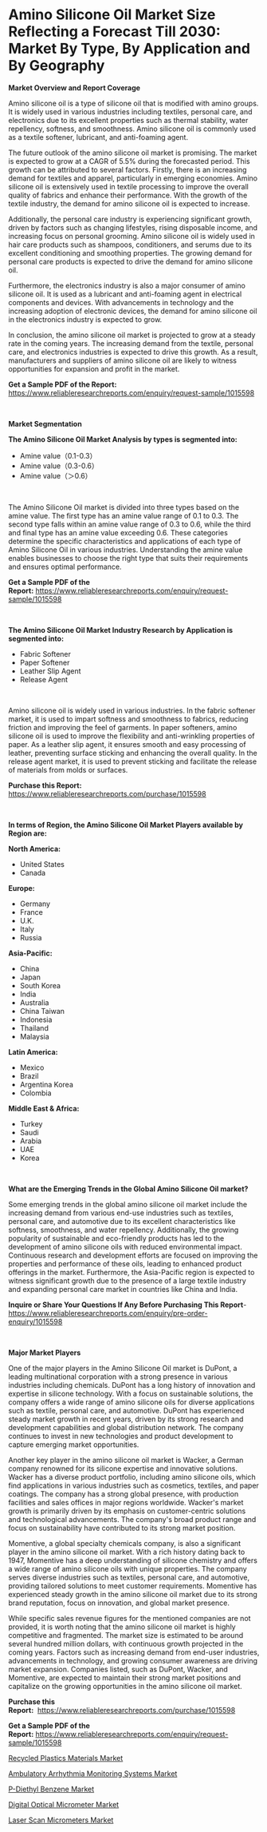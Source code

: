 <p><h1>Amino Silicone Oil Market Size Reflecting a Forecast Till 2030: Market By Type, By Application and By Geography</h1></p><p><strong>Market Overview and Report Coverage</strong></p>
<p><p>Amino silicone oil is a type of silicone oil that is modified with amino groups. It is widely used in various industries including textiles, personal care, and electronics due to its excellent properties such as thermal stability, water repellency, softness, and smoothness. Amino silicone oil is commonly used as a textile softener, lubricant, and anti-foaming agent.</p><p>The future outlook of the amino silicone oil market is promising. The market is expected to grow at a CAGR of 5.5% during the forecasted period. This growth can be attributed to several factors. Firstly, there is an increasing demand for textiles and apparel, particularly in emerging economies. Amino silicone oil is extensively used in textile processing to improve the overall quality of fabrics and enhance their performance. With the growth of the textile industry, the demand for amino silicone oil is expected to increase.</p><p>Additionally, the personal care industry is experiencing significant growth, driven by factors such as changing lifestyles, rising disposable income, and increasing focus on personal grooming. Amino silicone oil is widely used in hair care products such as shampoos, conditioners, and serums due to its excellent conditioning and smoothing properties. The growing demand for personal care products is expected to drive the demand for amino silicone oil.</p><p>Furthermore, the electronics industry is also a major consumer of amino silicone oil. It is used as a lubricant and anti-foaming agent in electrical components and devices. With advancements in technology and the increasing adoption of electronic devices, the demand for amino silicone oil in the electronics industry is expected to grow.</p><p>In conclusion, the amino silicone oil market is projected to grow at a steady rate in the coming years. The increasing demand from the textile, personal care, and electronics industries is expected to drive this growth. As a result, manufacturers and suppliers of amino silicone oil are likely to witness opportunities for expansion and profit in the market.</p></p>
<p><strong>Get a Sample PDF of the Report:</strong> <a href="https://www.reliableresearchreports.com/enquiry/request-sample/1015598">https://www.reliableresearchreports.com/enquiry/request-sample/1015598</a></p>
<p>&nbsp;</p>
<p><strong>Market Segmentation</strong></p>
<p><strong>The Amino Silicone Oil Market Analysis by types is segmented into:</strong></p>
<p><ul><li>Amine value（0.1-0.3）</li><li>Amine value（0.3-0.6）</li><li>Amine value（＞0.6）</li></ul></p>
<p>&nbsp;</p>
<p><p>The Amino Silicone Oil market is divided into three types based on the amine value. The first type has an amine value range of 0.1 to 0.3. The second type falls within an amine value range of 0.3 to 0.6, while the third and final type has an amine value exceeding 0.6. These categories determine the specific characteristics and applications of each type of Amino Silicone Oil in various industries. Understanding the amine value enables businesses to choose the right type that suits their requirements and ensures optimal performance.</p></p>
<p><strong>Get a Sample PDF of the Report:</strong>&nbsp;<a href="https://www.reliableresearchreports.com/enquiry/request-sample/1015598">https://www.reliableresearchreports.com/enquiry/request-sample/1015598</a></p>
<p>&nbsp;</p>
<p><strong>The Amino Silicone Oil Market Industry Research by Application is segmented into:</strong></p>
<p><ul><li>Fabric Softener</li><li>Paper Softener</li><li>Leather Slip Agent</li><li>Release Agent</li></ul></p>
<p>&nbsp;</p>
<p><p>Amino silicone oil is widely used in various industries. In the fabric softener market, it is used to impart softness and smoothness to fabrics, reducing friction and improving the feel of garments. In paper softeners, amino silicone oil is used to improve the flexibility and anti-wrinkling properties of paper. As a leather slip agent, it ensures smooth and easy processing of leather, preventing surface sticking and enhancing the overall quality. In the release agent market, it is used to prevent sticking and facilitate the release of materials from molds or surfaces.</p></p>
<p><strong>Purchase this Report:</strong>&nbsp; <a href="https://www.reliableresearchreports.com/purchase/1015598">https://www.reliableresearchreports.com/purchase/1015598</a></p>
<p>&nbsp;</p>
<p><strong>In terms of Region, the Amino Silicone Oil Market Players available by Region are:</strong></p>
<p>
    <p> <strong> North America: </strong>
        <ul>
            <li>United States</li>
            <li>Canada</li>
        </ul>
        </p> 
    <p> <strong> Europe: </strong>
        <ul>
            <li>Germany</li>
            <li>France</li>
            <li>U.K.</li>
            <li>Italy</li>
            <li>Russia</li>
        </ul>
        </p> 
    <p> <strong> Asia-Pacific: </strong>
        <ul>
            <li>China</li>
            <li>Japan</li>
            <li>South Korea</li>
            <li>India</li>
            <li>Australia</li>
            <li>China Taiwan</li>
            <li>Indonesia</li>
            <li>Thailand</li>
            <li>Malaysia</li>
        </ul>
        </p> 
    <p> <strong> Latin America: </strong>
        <ul>
            <li>Mexico</li>
            <li>Brazil</li>
            <li>Argentina Korea</li>
            <li>Colombia</li>
        </ul>
        </p> 
    <p> <strong> Middle East & Africa: </strong>
        <ul>
            <li>Turkey</li>
            <li>Saudi</li>
            <li>Arabia</li>
            <li>UAE</li>
            <li>Korea</li>
        </ul>
    </p>
    </p>
<p>&nbsp;</p>
<p><strong>What are the Emerging Trends in the Global Amino Silicone Oil market?</strong></p>
<p><p>Some emerging trends in the global amino silicone oil market include the increasing demand from various end-use industries such as textiles, personal care, and automotive due to its excellent characteristics like softness, smoothness, and water repellency. Additionally, the growing popularity of sustainable and eco-friendly products has led to the development of amino silicone oils with reduced environmental impact. Continuous research and development efforts are focused on improving the properties and performance of these oils, leading to enhanced product offerings in the market. Furthermore, the Asia-Pacific region is expected to witness significant growth due to the presence of a large textile industry and expanding personal care market in countries like China and India.</p></p>
<p><strong>Inquire or Share Your Questions If Any Before Purchasing This Report</strong>- <a href="https://www.reliableresearchreports.com/enquiry/pre-order-enquiry/1015598">https://www.reliableresearchreports.com/enquiry/pre-order-enquiry/1015598</a></p>
<p>&nbsp;</p>
<p><strong>Major Market Players</strong></p>
<p><p>One of the major players in the Amino Silicone Oil market is DuPont, a leading multinational corporation with a strong presence in various industries including chemicals. DuPont has a long history of innovation and expertise in silicone technology. With a focus on sustainable solutions, the company offers a wide range of amino silicone oils for diverse applications such as textile, personal care, and automotive. DuPont has experienced steady market growth in recent years, driven by its strong research and development capabilities and global distribution network. The company continues to invest in new technologies and product development to capture emerging market opportunities.</p><p>Another key player in the amino silicone oil market is Wacker, a German company renowned for its silicone expertise and innovative solutions. Wacker has a diverse product portfolio, including amino silicone oils, which find applications in various industries such as cosmetics, textiles, and paper coatings. The company has a strong global presence, with production facilities and sales offices in major regions worldwide. Wacker's market growth is primarily driven by its emphasis on customer-centric solutions and technological advancements. The company's broad product range and focus on sustainability have contributed to its strong market position.</p><p>Momentive, a global specialty chemicals company, is also a significant player in the amino silicone oil market. With a rich history dating back to 1947, Momentive has a deep understanding of silicone chemistry and offers a wide range of amino silicone oils with unique properties. The company serves diverse industries such as textiles, personal care, and automotive, providing tailored solutions to meet customer requirements. Momentive has experienced steady growth in the amino silicone oil market due to its strong brand reputation, focus on innovation, and global market presence.</p><p>While specific sales revenue figures for the mentioned companies are not provided, it is worth noting that the amino silicone oil market is highly competitive and fragmented. The market size is estimated to be around several hundred million dollars, with continuous growth projected in the coming years. Factors such as increasing demand from end-user industries, advancements in technology, and growing consumer awareness are driving market expansion. Companies listed, such as DuPont, Wacker, and Momentive, are expected to maintain their strong market positions and capitalize on the growing opportunities in the amino silicone oil market.</p></p>
<p><strong>Purchase this Report:</strong>&nbsp;&nbsp;<a href="https://www.reliableresearchreports.com/purchase/1015598">https://www.reliableresearchreports.com/purchase/1015598</a></p>
<p></p>
<p><strong>Get a Sample PDF of the Report:</strong>&nbsp;<a href="https://www.reliableresearchreports.com/enquiry/request-sample/1015598">https://www.reliableresearchreports.com/enquiry/request-sample/1015598</a></p>
<p><p><a href="https://www.linkedin.com/pulse/recycled-plastics-materials-market-insights-players-forecast-djjle/">Recycled Plastics Materials Market</a></p><p><a href="https://www.linkedin.com/pulse/ambulatory-arrhythmia-monitoring-systems-market-size-share-53eae/">Ambulatory Arrhythmia Monitoring Systems Market</a></p><p><a href="https://www.linkedin.com/pulse/p-diethyl-benzene-market-size-share-amp-trends-analysis-kcnqe/">P-Diethyl Benzene Market</a></p><p><a href="https://medium.com/@chiragreportprime2/digital-optical-micrometer-market-size-reveals-the-best-marketing-channels-in-global-industry-1344f1b049f0">Digital Optical Micrometer Market</a></p><p><a href="https://medium.com/@anmolreportprime/laser-scan-micrometers-market-insight-market-trends-growth-forecasted-from-2023-to-2030-294e5621e2a5">Laser Scan Micrometers Market</a></p></p>